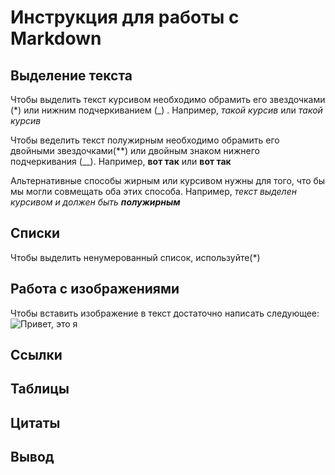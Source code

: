 # Инструкция для работы с Markdown

## Выделение текста

Чтобы выделить текст курсивом необходимо обрамить его звездочками (*) или нижним подчеркиванием (_) . Например, *такой курсив* или _такой курсив_

Чтобы веделить текст полужирным необходимо обрамить его двойными звездочками(**) или двойным знаком нижнего подчеркивания (__). Например, **вот так** или __вот так__

Альтернативные способы жирным или курсивом нужны для того, что бы мы могли совмещать оба этих способа. Например, _текст выделен курсивом и должен быть **полужирным**_  

## Списки

Чтобы выделить ненумерованный список, используйте(*)

## Работа с изображениями

Чтобы вставить изображение в текст достаточно написать следующее: ![Привет, это я](Ya.jpg) 

## Ссылки

## Таблицы

## Цитаты

## Вывод